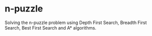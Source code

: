 # n-puzzle
Solving the n-puzzle problem using Depth First Search, Breadth First Search, Best First Search and A* algorithms.
